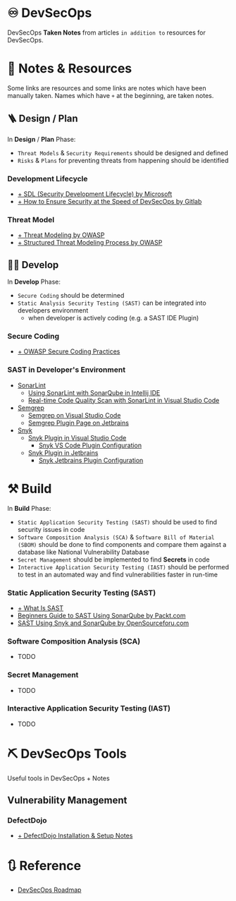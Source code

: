 # ♾️ DevSecOps
DevSecOps **Taken Notes** from articles `in addition to` resources for DevSecOps.

# 📝 Notes & Resources
Some links are resources and some links are notes which have been manually taken. Names which have `+` at the beginning, are taken notes.

## 🪜 Design / Plan
In **Design** / **Plan** Phase:
- `Threat Models` & `Security Requirements` should be designed and defined
- `Risks` & `Plans` for preventing threats from happening should be identified


### Development Lifecycle
- [+ SDL (Security Development Lifecycle) by Microsoft](./Design/Development-Lifecycle/SDL-by-Microsoft.md)
- [+ How to Ensure Security at the Speed of DevSecOps by Gitlab](./Design/Development-Lifecycle/How-to-Ensure-Security-at-the-Speed-of-DevOps-by-Gitlab.md)
### Threat Model
- [+ Threat Modeling by OWASP](./Design/Threat-Model/Threat-Modeling-by-OWASP.md)
- [+ Structured Threat Modeling Process by OWASP](./Design/Threat-Model/Threat-Modeling-Process-By-OWASP.md)

## 🧑‍💻 Develop
In **Develop** Phase:
- `Secure Coding` should be determined
- `Static Analysis Security Testing (SAST)` can be integrated into developers environment
  - when developer is actively coding (e.g. a SAST IDE Plugin)


### Secure Coding
- [+ OWASP Secure Coding Practices](./Develop/Secure-Coding/OWASP-Secure-Coding-Practices.md)
### SAST in Developer's Environment
- [SonarLint](https://www.sonarsource.com/products/sonarlint/)
  - [Using SonarLint with SonarQube in Intellij IDE](https://medium.com/@tarunchhabra/using-sonarlint-with-sonarqube-in-intellij-ide-5128111d1b8d)
  - [Real-time Code Quality Scan with SonarLint in Visual Studio Code](https://medium.com/@dijin123/real-time-code-quality-scan-with-sonarlint-in-visual-studio-code-64c3c7b34131)
- [Semgrep](https://semgrep.dev/)
  - [Semgrep on Visual Studio Code](https://marketplace.visualstudio.com/items?itemName=Semgrep.semgrep)
  - [Semgrep Plugin Page on Jetbrains](https://plugins.jetbrains.com/plugin/22622-semgrep)
- [Snyk](https://snyk.io/)
  - [Snyk Plugin in Visual Studio Code](https://docs.snyk.io/integrate-with-snyk/use-snyk-in-your-ide/visual-studio-code-extension)
    - [Snyk VS Code Plugin Configuration](https://docs.snyk.io/integrate-with-snyk/use-snyk-in-your-ide/visual-studio-code-extension/visual-studio-code-extension-configuration)
  - [Snyk Plugin in Jetbrains](https://docs.snyk.io/integrate-with-snyk/use-snyk-in-your-ide/jetbrains-plugins)
    - [Snyk Jetbrains Plugin Configuration](https://docs.snyk.io/integrate-with-snyk/use-snyk-in-your-ide/jetbrains-plugins/configuration-environment-variables-and-proxy-for-the-jetbrains-plugins)

# ⚒️ Build
In **Build** Phase:
  - `Static Application Security Testing (SAST)` should be used to find security issues in code
  - `Software Composition Analysis (SCA)` & `Software Bill of Material (SBOM)` should be done to find components and compare them against a database like National Vulnerability Database
  - `Secret Management` should be implemented to find **Secrets** in code
  - `Interactive Application Security Testing (IAST)` should be performed to test in an automated way and find vulnerabilities faster in run-time


### Static Application Security Testing (SAST)
- [+ What Is SAST](./Build/What-Is-SAST.md)
- [Beginners Guide to SAST Using SonarQube by Packt.com](https://security.packt.com/beginners-guide-to-static-application-security-testing-sast-using-sonarqube/)
- [SAST Using Snyk and SonarQube by OpenSourceforu.com](https://www.opensourceforu.com/2021/02/devsecops-static-application-security-testing-using-snyk-and-sonarqube/)
### Software Composition Analysis (SCA)
- TODO
### Secret Management
- TODO
### Interactive Application Security Testing (IAST)
- TODO

# ⛏️ DevSecOps Tools
Useful tools in DevSecOps + Notes

## Vulnerability Management
### DefectDojo
- [+ DefectDojo Installation & Setup Notes](./Tools/DefectDojo/Install-Setup.md)

# 🔃 Reference
- [DevSecOps Roadmap](https://github.com/hahwul/DevSecOps)
